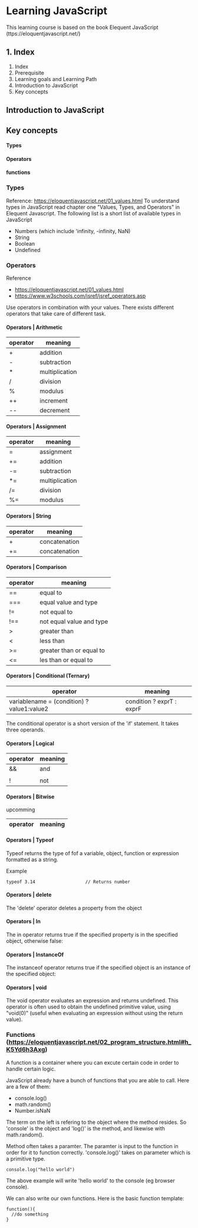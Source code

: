# Learning JavaScript

This learning course is based on the book Elequent JavaScript (ttps://eloquentjavascript.net/)

## 1. Index
1. Index
2. Prerequisite
3. Learning goals and Learning Path
4. Introduction to JavaScript
5. Key concepts

## Introduction to JavaScript

## Key concepts
#### Types
#### Operators
#### functions


### Types
Reference: https://eloquentjavascript.net/01_values.html
To understand types in JavaScript read chapter one "Values, Types, and Operators" in Elequent Javascript. The following list is a short list of available types in JavaScript

- Numbers (which include 'infinity, -infinity, NaN)
- String
- Boolean
- Undefined

### Operators
Reference
- https://eloquentjavascript.net/01_values.html
- https://www.w3schools.com/jsref/jsref_operators.asp

Use operators in combination with your values. There exists different operators that take care of different task.

#### Operators | Arithmetic

| operator      | meaning       |
| ------------- | ------------- |
| +             | addition      |
| -             | subtraction   |
| *             | multiplication|
| /             | division      |
| %             | modulus       |
| ++            | increment     |
| --            | decrement     |

#### Operators | Assignment

| operator      | meaning       |
| ------------- | ------------- |
| =             | assignment    |
| +=            | addition      |
| -=            | subtraction   |
| \*=           | multiplication|
| /=            | division      |
| %=            | modulus       |

#### Operators | String

| operator      | meaning       |
| ------------- | ------------- |
| +             | concatenation |
| +=            | concatenation |

#### Operators | Comparison

| operator      | meaning       |
| ------------- | ------------- |
| ==            | equal to      |
| ===           | equal value and type |
| !=            | not equal to  |
| !==           | not equal value and type |
| >             | greater than  | 
| <             | less than     |
| >=            | greater than or equal to | 
| <=            | les than or equal to|

#### Operators | Conditional (Ternary)

| operator      | meaning       |
| ------------- | ------------- |
| variablename = (condition) ? value1:value2 | condition ? exprT : exprF |

The conditional operator is a short version of the 'if' statement. It takes three operands.

#### Operators | Logical 
| operator      | meaning       |
| ------------- | ------------- |
| &&            | and           |
| ||            | or            |
| !             | not           |

#### Operators | Bitwise 

upcomming

| operator      | meaning       |
| ------------- | ------------- |

#### Operators | Typeof

Typeof returns the type of fof a variable, object, function or expression formatted as a string.

Example
```
typeof 3.14                   // Returns number
```

#### Operators | delete 

The 'delete' operator deletes a property from the object

#### Operators | In

The in operator returns true if the specified property is in the specified object, otherwise false:

#### Operators | InstanceOf

The instanceof operator returns true if the specified object is an instance of the specified object:

#### Operators | void

The void operator evaluates an expression and returns undefined. This operator is often used to obtain the undefined primitive value, using "void(0)" (useful when evaluating an expression without using the return value).

### Functions (https://eloquentjavascript.net/02_program_structure.html#h_K5Yd6h3Axg)

A function is a container where you can excute certain code in order to handle certain logic.

JavaScript already have a bunch of functions that you are able to call. Here are a few of them:
- console.log()
- math.random()
- Number.isNaN

The term on the left is refering to the object where the method resides. So 'console' is the object and 'log()' is the method, and likewise with math.random().

Method often takes a paramter. The paramter is input to the function in order for it to function correctly. 'console.log()' takes on parameter which is a primitive type.

```
console.log("hello world")
```
The above example will write 'hello world' to the console (eg browser console).

We can also write our own functions. Here is the basic function template:

```
function(){
  //do something
}
```

